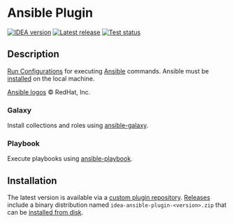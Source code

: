 # Ansible Plugin

[![IDEA version][1]][7]
[![Latest release][2]][3]
[![Test status][4]][5]

[1]: https://img.shields.io/static/v1?label=IDEA&message=2022.1%2B&color=informational
[2]: https://img.shields.io/github/v/release/mdklatt/idea-ansible-plugin?sort=semver
[3]: https://github.com/mdklatt/idea-ansible-plugin/releases
[4]: https://github.com/mdklatt/idea-ansible-plugin/actions/workflows/test.yml/badge.svg
[5]: https://github.com/mdklatt/idea-ansible-plugin/actions/workflows/test.yml


## Description

<!-- This content is used by the Gradle IntelliJ Plugin. --> 
<!-- Plugin description -->

[Run Configurations][6] for executing [Ansible][8] commands. Ansible must be
[installed][9] on the local machine.

[Ansible logos][10] &copy; RedHat, Inc.


### Galaxy

Install collections and roles using [ansible-galaxy][11].


### Playbook

Execute playbooks using [ansible-playbook][12].


[6]: https://www.jetbrains.com/help/idea/run-debug-configuration.html
[7]: https://www.jetbrains.com
[8]: https://docs.ansible.com/ansible/latest/index.html
[9]: https://docs.ansible.com/ansible/latest/installation_guide/intro_installation.html
[10]: https://www.ansible.com/logos
[11]: https://docs.ansible.com/ansible/latest/galaxy/user_guide.html
[12]: https://docs.ansible.com/ansible/latest/cli/ansible-playbook.html

<!-- Plugin description end -->


## Installation

The latest version is available via a [custom plugin repository][13]. [Releases][3] 
include a binary distribution named `idea-ansible-plugin-<version>.zip` that
can be [installed from disk][14].


[13]: https://mdklatt.github.io/idea-plugin-repo
[14]: https://www.jetbrains.com/help/idea/managing-plugins.html#install_plugin_from_disk

